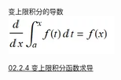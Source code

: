 变上限积分的导数  
![](../../photo/Pasted%20image%2020240402091131.png)

[02.2.4 变上限积分函数求导](../04%20导数/02.2.4%20变上限积分函数求导.md)
